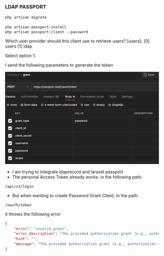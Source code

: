 ### LDAP PASSPORT

```
php artisan migrate

php artisan passport:install
php artisan passport:client --password
```

Which user provider should this client use to retrieve users? [users]:
  [0] users
  [1] ldap 

Select option 1.

I send the following parameters to generate the token

![Screenshot Postman](postmant-gc.png)

- I am trying to integrate ldaprecord and laravel passport
- The personal Access Token already works. in the following path:
```
/api/v1/login
```
- But when wanting to create Password Grant Client, in the path:
 ```
/oauth/token
```
it throws the following error

```json
{
    "error": "invalid_grant",
    "error_description": "The provided authorization grant (e.g., authorization code, resource owner credentials) or refresh token is invalid, expired, revoked, does not match the redirection URI used in the authorization request, or was issued to another client.",
    "hint": "",
    "message": "The provided authorization grant (e.g., authorization code, resource owner credentials) or refresh token is invalid, expired, revoked, does not match the redirection URI used in the authorization request, or was issued to another client."
}
```